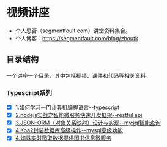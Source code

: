 # 视频讲座
- 个人思否（segmentfoult.com）讲堂资料集合。
- 个人博客：https://segmentfault.com/blog/zhoutk
## 目录结构
一个讲座一个目录，其中包括视频、课件和代码等相关资料。
### Typescript系列
- [x] [1.如何学习一门计算机编程语言--typescript](https://github.com/zhoutk/sifou/tree/master/001.ts_base)
- [x] [2.nodejs实战之智能微服务快速开发框架--restful api](https://github.com/zhoutk/sifou/tree/master/002.ts_rest)
- [x] [3.JSON-ORM（对象关系映射）设计与实现--mysql智能查询](https://github.com/zhoutk/sifou/tree/master/003.ts_mysql_1)
- [x] [4.Koa2封装数据库高级操作--mysql高级功能](https://github.com/zhoutk/sifou/tree/master/004.ts_mysql_2)
- [x] [4.蜘蛛实时爬取数据提供图书信息微服务](https://github.com/zhoutk/sifou/tree/master/005.ts_spider)

